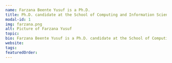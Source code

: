```yaml
---
name: Farzana Beente Yusuf is a Ph.D.
title: Ph.D. candidate at the School of Computing and Information Sciences, Florida International University
modal-id: 1
img: farzana.png      
alt: Picture of Farzana Yusuf
topic: 
bio: Farzana Beente Yusuf is a Ph.D. candidate at the School of Computing and Information Sciences, Florida International University, under the supervision of Professor Giri Narasimhan. Her research interest lies in theoretical Machine learning, with a focus on designing efficient algorithms to optimize the performance of  Storage Systems. She holds a B.Sc degree in Computer Science and Engineering from the Bangladesh University of Engineering and Technology in 2013. In Bangladesh, she worked as a Software Engineer at a local company from 2013 to 2016 before joining FIU. She has published several journal papers and workshop papers at the intersection of Machine learning, Game theory applied to education and storage systems. 
website: 
tags: 
featuredOrder: 
---
```

